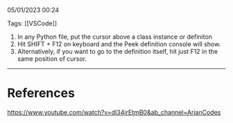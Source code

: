 05/01/2023 00:24

Tags: [[VSCode]]

1. In any Python file, put the cursor above a class instance or definiton
2. Hit SHIFT + F12 on keyboard and the Peek definition console will show.
3. Alternatively, if you want to go to the definition itself, hit just F12 in the same position of cursor.

---
# References

https://www.youtube.com/watch?v=dI34jrEtmB0&ab_channel=ArjanCodes